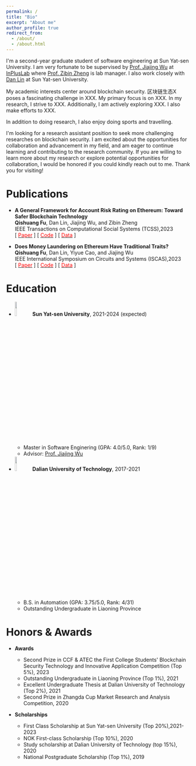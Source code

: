 ```yaml
---
permalink: /
title: "Bio"
excerpt: "About me"
author_profile: true
redirect_from: 
  - /about/
  - /about.html
---
```


I'm a second-year graduate student of software engineering at Sun Yat-sen University. I am very fortunate to be supervised by [Prof. Jiajing Wu](https://scholar.google.com/citations?user=EaqeskUAAAAJ&hl=en) at [InPlusLab](https://inpluslab.com/) where [Prof. Zibin Zheng](https://scholar.google.com/citations?user=zWnsNrkAAAAJ&hl=en&oi=ao) is lab manager. I also work closely with [Dan Lin](https://scholar.google.com/citations?hl=en&user=iTGMohsAAAAJ) at Sun Yat-sen University.

My academic interests center around blockchain security. 区块链生态X poses a fascinating challenge in XXX. My primary focus is on XXX. In my research, I strive to XXX. Additionally, I am actively exploring XXX. I also make efforts to XXX.

In addition to doing research, I also enjoy doing sports and travelling.

I'm looking for a research assistant position to seek more challenging researches on blockchain security. I am excited about the opportunities for collaboration and advancement in my field, and am eager to continue learning and contributing to the research community. If you are willing to learn more about my research or explore potential opportunities for collaboration, I would be honored if you could kindly reach out to me. Thank you for visiting!


Publications
======
* **A General Framework for Account Risk Rating on Ethereum: Toward Safer Blockchain Technology**  
**Qishuang Fu**, Dan Lin, Jiajing Wu, and Zibin Zheng  
IEEE Transactions on Computational Social Systems (TCSS),2023  
[ [<font color="red">Paper</font>](https://ieeexplore.ieee.org/abstract/document/10097741) ]  [ [<font color="red">Code</font>](https://github.com/fuqishuang228/Risk-Rating_Framework) ] [ [<font color="red">Data</font>](https://www.dropbox.com/scl/fo/naxj68ft8zbl0ssry6128/h?dl=0&rlkey=53tqxfjfs6mtc1cwxnty7okv5) ]

* **Does Money Laundering on Ethereum Have Traditional Traits?**  
**Qishuang Fu**, Dan Lin, Yiyue Cao, and Jiajing Wu  
IEEE International Symposium on Circuits and Systems (ISCAS),2023  
[ [<font color="red">Paper</font>](https://arxiv.org/abs/2303.15841) ] [ [<font color="red">Code</font>](https://github.com/fuqishuang228/ETH_ML_Traits_Analysis/tree/main) ] [ [<font color="red">Data</font>](https://www.dropbox.com/scl/fo/t2ynpos4l2grq383cexnc/h?dl=0&rlkey=wuj0kvzgdu9objp9lvsf66jml) ]

Education
======
* <img src="https://raw.githubusercontent.com/fuqishuang228/fuqishuang228.github.io/master/images/SYSU.jpeg" width="10%">**Sun Yat-sen University**, 2021-2024 (expected)
    * Master in Software Enginering (GPA: 4.0/5.0, Rank: 1/9)
    * Advisor: [Prof. Jiajing Wu](https://scholar.google.com/citations?user=EaqeskUAAAAJ&hl=en) 
* <img src="https://raw.githubusercontent.com/fuqishuang228/fuqishuang228.github.io/master/images/DUT.png" width="10%">**Dalian University of Technology**, 2017-2021
    * B.S. in Automation (GPA: 3.75/5.0, Rank: 4/31)
    * Outstanding Undergraduate in Liaoning Province



Honors & Awards
======
* **Awards**
    * Second Prize in CCF & ATEC the First College Students' Blockchain Security Technology and Innovative Application Competition (Top 5%), 2023
    * Outstanding Undergraduate in Liaoning Province (Top 1%), 2021
    * Excellent Undergraduate Thesis at Dalian University of Technology (Top 2%), 2021
    * Second Prize in Zhangda Cup Market Research and Analysis Competition, 2020
    
* **Scholarships**
    * First Class Scholarship at Sun Yat-sen University (Top 20%),2021-2023
    * NOK First-class Scholarship (Top 10%), 2020
    * Study scholarship at Dalian University of Technology (top 15%), 2020
    * National Postgraduate Scholarship (Top 1%), 2019
    
